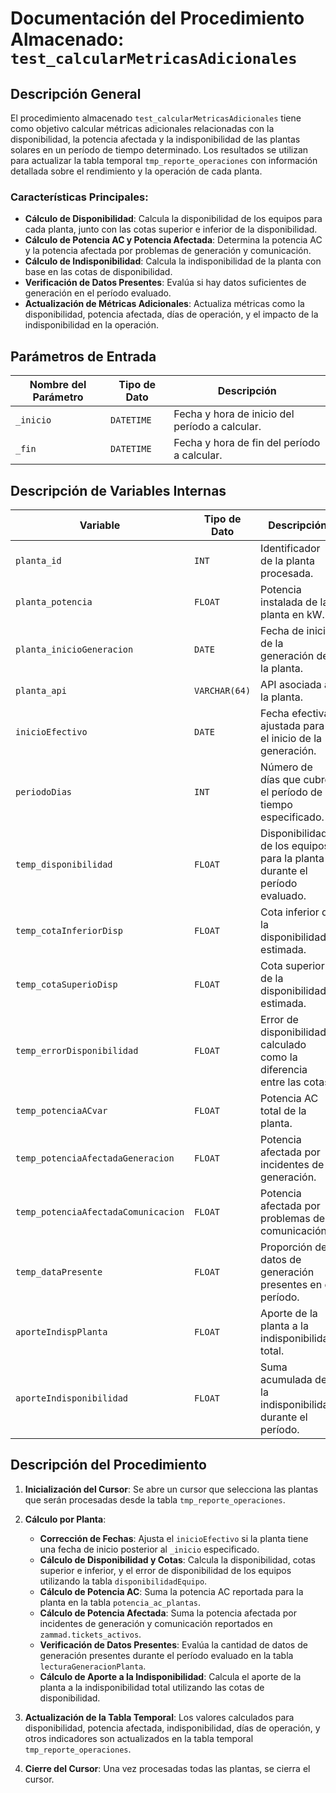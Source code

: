 # Documentación del Procedimiento Almacenado: `test_calcularMetricasAdicionales`

## Descripción General

El procedimiento almacenado `test_calcularMetricasAdicionales` tiene como objetivo calcular métricas adicionales relacionadas con la disponibilidad, la potencia afectada y la indisponibilidad de las plantas solares en un período de tiempo determinado. Los resultados se utilizan para actualizar la tabla temporal `tmp_reporte_operaciones` con información detallada sobre el rendimiento y la operación de cada planta.

### Características Principales:
- **Cálculo de Disponibilidad**: Calcula la disponibilidad de los equipos para cada planta, junto con las cotas superior e inferior de la disponibilidad.
- **Cálculo de Potencia AC y Potencia Afectada**: Determina la potencia AC y la potencia afectada por problemas de generación y comunicación.
- **Cálculo de Indisponibilidad**: Calcula la indisponibilidad de la planta con base en las cotas de disponibilidad.
- **Verificación de Datos Presentes**: Evalúa si hay datos suficientes de generación en el período evaluado.
- **Actualización de Métricas Adicionales**: Actualiza métricas como la disponibilidad, potencia afectada, días de operación, y el impacto de la indisponibilidad en la operación.

## Parámetros de Entrada

| Nombre del Parámetro | Tipo de Dato  | Descripción                                                |
|----------------------|---------------|------------------------------------------------------------|
| `_inicio`            | `DATETIME`    | Fecha y hora de inicio del período a calcular.              |
| `_fin`               | `DATETIME`    | Fecha y hora de fin del período a calcular.                 |

## Descripción de Variables Internas

| Variable                         | Tipo de Dato        | Descripción                                                                                         |
|-----------------------------------|---------------------|-----------------------------------------------------------------------------------------------------|
| `planta_id`                       | `INT`               | Identificador de la planta procesada.                                                                |
| `planta_potencia`                 | `FLOAT`             | Potencia instalada de la planta en kW.                                                               |
| `planta_inicioGeneracion`         | `DATE`              | Fecha de inicio de la generación de la planta.                                                       |
| `planta_api`                      | `VARCHAR(64)`       | API asociada a la planta.                                                                            |
| `inicioEfectivo`                  | `DATE`              | Fecha efectiva ajustada para el inicio de la generación.                                              |
| `periodoDias`                     | `INT`               | Número de días que cubre el período de tiempo especificado.                                           |
| `temp_disponibilidad`             | `FLOAT`             | Disponibilidad de los equipos para la planta durante el período evaluado.                             |
| `temp_cotaInferiorDisp`           | `FLOAT`             | Cota inferior de la disponibilidad estimada.                                                          |
| `temp_cotaSuperioDisp`            | `FLOAT`             | Cota superior de la disponibilidad estimada.                                                          |
| `temp_errorDisponibilidad`        | `FLOAT`             | Error de disponibilidad, calculado como la diferencia entre las cotas.                               |
| `temp_potenciaACvar`              | `FLOAT`             | Potencia AC total de la planta.                                                                      |
| `temp_potenciaAfectadaGeneracion` | `FLOAT`             | Potencia afectada por incidentes de generación.                                                      |
| `temp_potenciaAfectadaComunicacion`| `FLOAT`             | Potencia afectada por problemas de comunicación.                                                     |
| `temp_dataPresente`               | `FLOAT`             | Proporción de datos de generación presentes en el período.                                           |
| `aporteIndispPlanta`              | `FLOAT`             | Aporte de la planta a la indisponibilidad total.                                                     |
| `aporteIndisponibilidad`          | `FLOAT`             | Suma acumulada de la indisponibilidad durante el período.                                             |

## Descripción del Procedimiento

1. **Inicialización del Cursor**: Se abre un cursor que selecciona las plantas que serán procesadas desde la tabla `tmp_reporte_operaciones`.

2. **Cálculo por Planta**:
    - **Corrección de Fechas**: Ajusta el `inicioEfectivo` si la planta tiene una fecha de inicio posterior al `_inicio` especificado.
    - **Cálculo de Disponibilidad y Cotas**: Calcula la disponibilidad, cotas superior e inferior, y el error de disponibilidad de los equipos utilizando la tabla `disponibilidadEquipo`.
    - **Cálculo de Potencia AC**: Suma la potencia AC reportada para la planta en la tabla `potencia_ac_plantas`.
    - **Cálculo de Potencia Afectada**: Suma la potencia afectada por incidentes de generación y comunicación reportados en `zammad.tickets_activos`.
    - **Verificación de Datos Presentes**: Evalúa la cantidad de datos de generación presentes durante el período evaluado en la tabla `lecturaGeneracionPlanta`.
    - **Cálculo de Aporte a la Indisponibilidad**: Calcula el aporte de la planta a la indisponibilidad total utilizando las cotas de disponibilidad.

3. **Actualización de la Tabla Temporal**: Los valores calculados para disponibilidad, potencia afectada, indisponibilidad, días de operación, y otros indicadores son actualizados en la tabla temporal `tmp_reporte_operaciones`.

4. **Cierre del Cursor**: Una vez procesadas todas las plantas, se cierra el cursor.

